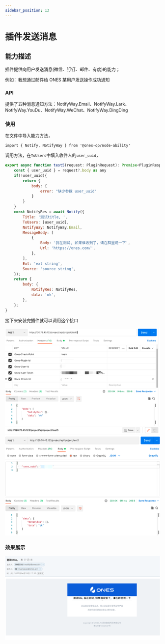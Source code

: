 ```yaml
---
sidebar_position: 13
---
```


# 插件发送消息

## 能力描述

插件提供向用户发送消息(微信、钉钉、邮件、有度)的能力；

例如：我想通过邮件给 ONES 某用户发送操作成功通知

### API

提供了五种消息通知方法：NotifyWay.Email、NotifyWay.Lark、NotifyWay.YouDu、NotifyWay.WeChat、NotifyWay.DingDing

### 使用

在文件中导入能力方法，

```tsx
import { Notify, NotifyWay } from '@ones-op/node-ability'
```

调用方法，在`ToUsers`中填入收件人的`user_uuid`，

```javascript
export async function test5(request: PluginRequest): Promise<PluginResponse> {
    const { user_uuid } = request?.body as any
    if(!user_uuid){
        return {
            body: {
                error: "缺少参数 user_uuid"
            }
        }
    }
    const NotifyRes = await Notify({
        Title: '测试title, ',
        ToUsers: [user_uuid],
        NotifyWay: NotifyWay.Email,
        MessageBody: [
            {
                Body: '我在测试, 如果谁收到了，请在群里说一下',
                Url: 'https://ones.com/',
            },
        ],
        Ext: 'ext string',
        Source: 'source string',
    });
    return {
        body: {
            NotifyRes: NotifyRes,
            data: 'ok',
        },
    };
}
```

接下来安装完插件就可以调用这个接口

![image](send1.png)
![image](send2.png)

### 效果展示

![image](send3.png)
